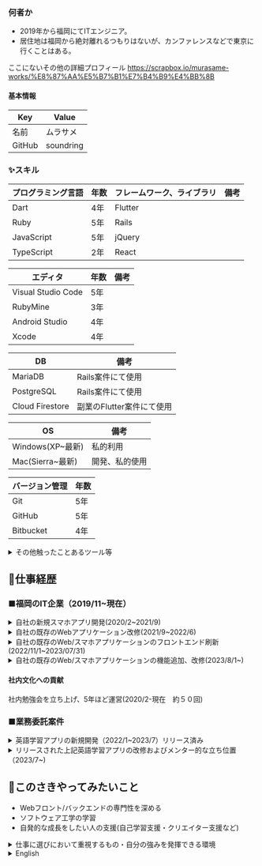 ### 何者か
- 2019年から福岡にてITエンジニア。 
- 居住地は福岡から絶対離れるつもりはないが、カンファレンスなどで東京に行くことはある。

ここにないその他の詳細プロフィール
https://scrapbox.io/murasame-works/%E8%87%AA%E5%B7%B1%E7%B4%B9%E4%BB%8B

#### 基本情報
|  Key  |  Value  |
| ---- | ---- |
|  名前  |  ムラサメ  |
|  GitHub  |  soundring  |

 ### ✨スキル
|  プログラミング言語  |  年数  |  フレームワーク、ライブラリ  |  備考  |
| ---- | ---- | ---- | ---- |
|  Dart  |  4年  |  Flutter  |    |
|  Ruby  | 5年  |  Rails  |    |
|  JavaScript  | 5年  |  jQuery |  |
|  TypeScript  | 2年  |  React |  |

|   エディタ  |  年数  |  備考  |
| ---- | ---- | ---- |
|  Visual Studio Code	  |  5年  |    |
|  RubyMine	  |  3年  |    |
|  Android Studio |  4年  |    |
|  Xcode  |  4年  |    |

|   DB  |  備考  |
| ---- | ---- |
|  MariaDB |  Rails案件にて使用 |
|  PostgreSQL |  Rails案件にて使用 |
|  Cloud Firestore |  副業のFlutter案件にて使用 |

|   OS  |  備考  |
| ---- | ---- |
|  Windows(XP~最新) |  私的利用  |
|  Mac(Sierra~最新)  |  開発、私的使用  |

|   バージョン管理  |  年数  |
| ---- | ---- |
|  Git |  5年 |
|  GitHub |  5年 |
|  Bitbucket |  4年 |

<details><summary>その他触ったことあるツール等</summary>

- RedMine
- Affinity Designer(iPad)
- Affinity Photo(iPad)
</details>

## 🔭仕事経歴
### ■福岡のIT企業（2019/11~現在）
<details><summary>自社の新規スマホアプリ開発(2020/2~2021/9)</summary>

[担当業務]
- Flutterの技術調査 
- Firebaseの技術調査 
- アプリのアイコン制作(Affinity Designerで制作)
- アプリのフロントエンド開発
- バックエンドのAPI開発
- 総合テスト
- アプリおよびサーバーサイドのリリース作業
- Flutterのアップデート(2.0⇨3.0)
- 状態管理パッケージをproviderからriverpodへ移行

社内にアプリエンジニアがおらず、まずFlutterをインプットからスタート。 
0からリリースまでアプリのフロントエンド開発を全て担当。
バックエンドのAPI開発も一部担当。
当時はFlutterの日本語情報が少なく、問題解決のために英語情報を見に行ったりGitHubのissueを見に行ったりした。

##### ［環境・構成］
- DB：MariaDB
- 言語：Dart、Ruby
- フレームワーク：Flutter、Rails、React
- その他：Docker、AWS(S3)、Firebase Dynamic Links、Firebase Crashlytics、Firebase Cloud Messaging

##### ［メンバー構成／役割］ 
2~3人/メンバー
</details>


<details><summary>自社の既存のWebアプリケーション改修(2021/9~2022/6)</summary>
 
[担当業務]
- 機能追加
- 機能改善
- バグ修正
- 総合テスト

#### 開発例
データの一括で複製(DelayedJob)

##### ［環境・構成］
- DB：MariaDB
- 言語：JavaScript、Ruby
- フレームワーク：Bootstrap3、Backbone.js、Rails
- その他：Docker、AWS EC2

##### ［メンバー構成／役割］ 
最大6人/メンバー
</details>

<details><summary>自社の既存のWeb/スマホアプリケーションのフロントエンド刷新(2022/11/1~2023/07/31)</summary>
 
##### [担当業務]
- Backbone.jsからReactへのフロントエンドの刷新
- Cordovaのアップデート作業(iOS/Android)
- 総合テスト

Cordovaのバージョンが古い影響でアプリのリリースができない状態になっていた。
Cordovaには初めて触れたがFlutterで得たモバイル関係の知識も活用しつつアップデートを行なった。

フロントエンドの環境の刷新も行なった。
状態管理はReact Hooksを使用。

##### ［メンバー構成／役割］ 
3~5人/メンバー

##### ［環境・構成］
- DB：PostgreSQL
- 言語：TypeScript、Ruby
- フレームワーク：Cordova、Backbone.js、React、Rails
- その他：Docker、AWS(EC2/S3/RDS/Amazon SNS/CloudWatch)
</details>

<details><summary>自社の既存のWeb/スマホアプリケーションの機能追加、改修(2023/8/1~)</summary>

##### [担当業務]
- 機能追加
- 機能改善
- バグ修正
- 総合テスト
- リリース作業(サーバ/スマホアプリ)
- プロジェクトリーダー(2024/3~)
  - 部会での進捗報告、週１のチーム内会議の進行、経営側との取り組むタスク等の打ち合わせ
  - 要件定義、設計

#### 開発したもの例
- CSVでの一括ダウンロード機能
- Excelファイルの取り込み機能(Roo使用)
- 使いやすいようにテストデータ(seedファイル)の改修
- ActionCable、Sidekiq、Redisを使用したリアルタイム通信を伴う機能
- rubocopのバージョンアップ & TODOになってるcopに対応
  - 警告件数：3000個くらい
- rubocop-rspecの導入
- rubocop-railsの導入

##### ［メンバー構成／役割］ 
最大４人/メンバー(2024/3〜リーダー)

##### ［環境・構成］
- DB：PostgreSQL
- 言語：TypeScript、Ruby
- フレームワーク：Cordova、React、Rails
- その他：Docker、AWS(EC2/S3/RDS/Amazon SNS/CloudWatch)
</details>



#### 社内文化への貢献
社内勉強会を立ち上げ、5年ほど運営(2020/2-現在　約５０回)

### ■業務委託案件
<details><summary>英語学習アプリの新規開発（2022/1~2023/7）リリース済み</summary>

##### [担当業務]
- アプリ開発全般(仕様打ち合わせ・検討、実装、CI/CD環境構築)
- デザインはデザイナーさんが担当
- 開発だけでなくクライアントさんに技術的なアドバイスなど行う技術顧問的なことも担当。

参画した際に作りかけで動作不十分であったため既存のコードも使いながら0から作り直した。
音声認識(speech_to_text)やテキスト読み上げ(flutter_tts)など、OS依存の機能を使用。
Flutter案件としてはネイティブの機能を使うところが結構珍しいかもしれない。
日本語情報があまりない中での開発経験を得られた。
エンジニアではない社長さんへのヒアリング・提案・説明の経験を得られた。

##### ［環境・構成］
- DB:Firebase Firestore
- 言語 Dart
- フレームワーク: Flutter
- その他:Codemagic、deploygate、Firebase Authentication、Cloud Firestore

##### ［メンバー構成／役割］ 
1人/開発担当
</details>

<details><summary>リリースされた上記英語学習アプリの改修およびメンター的な立ち位置（2023/7~)</summary>
 
##### [担当業務]
基本的に非エンジニアのクライアントさんの技術的な相談にのるメンターをやっている。
</details>

## 👀このさきやってみたいこと
- Webフロント/バックエンドの専門性を深める
- ソフトウェア工学の学習
- 自発的な成長をしたい人の支援(自己学習支援・クリエイター支援など)


<details><summary>仕事に選びにおいて重視するもの・自分の強みを発揮できる環境</summary>

## 1.ワークライフバランス
- フルリモート
- 常にスケジュールかつかつではない
- 焦ることがない環境
- 2時間外出したらその分2時間作業するなど柔軟な働き方

## 2.ポジション
- メンバーの間の調整や集団をまとめるポジションは除く
- 開発メイン

## 3.人間関係
- 質問しやすい環境
- 言い方がきつい人がいない環境
- 雑談する機会がある環境
- 会議などで他人への叱責や言い争いを聞かされないこと

## 4. 開発環境
- デプロイの自動化
- リリース作業に対する心理的負担が少ない
- AIツールの活用(ChatGPT / Github Copilot)
</details>

<details><summary>English</summary>

### Who Am I
- IT engineer in Fukuoka since 2019.
- Intends to stay in Fukuoka but occasionally travels to Tokyo for conferences.

More details on my profile: [https://scrapbox.io/murasame-works/%E8%87%AA%E5%B7%B1%E7%B4%B9%E4%BB%8B](https://scrapbox.io/murasame-works/%E8%87%AA%E5%B7%B1%E7%B4%B9%E4%BB%8B)

#### Basic Information
|  Key  |  Value  |
| ---- | ---- |
|  Name  |  Murasame  |
|  GitHub  |  soundring  |

### ✨Skills
| Programming Language | Years | Frameworks/Libraries | Notes |
| ---- | ---- | ---- | ---- |
| Dart | 4 years | Flutter |  |
| Ruby | 5 years | Rails |  |
| JavaScript | 5 years | jQuery |  |
| TypeScript | 2 years | React |  |

| Editor | Years | Notes |
| ---- | ---- | ---- |
| Visual Studio Code | 5 years |  |
| RubyMine | 3 years |  |
| Android Studio | 4 years |  |
| Xcode | 4 years |  |

| DB | Notes |
| ---- | ---- |
| MariaDB | Used in Rails projects |
| PostgreSQL | Used in Rails projects |
| Cloud Firestore | Used in side Flutter projects |

| OS | Notes |
| ---- | ---- |
| Windows (XP~Latest) | Personal use |
| Mac (Sierra~Latest) | Development, personal use |

| Version Control | Years |
| ---- | ---- |
| Git | 5 years |
| GitHub | 5 years |
| Bitbucket | 4 years |

<details><summary>Other Tools I've Used</summary>

- RedMine
- Affinity Designer (iPad)
- Affinity Photo (iPad)
</details>

## 🔭 Work Experience
### ■ IT Company in Fukuoka (2019/11~Present)
<details><summary>Development of New Mobile App (2020/2~2021/9)</summary>

[Responsibilities]
- Conducted technology research for Flutter
- Conducted technology research for Firebase
- Created app icons using Affinity Designer
- Frontend app development
- Backend API development
- Comprehensive testing
- Release work for app and server-side
- Updated Flutter (2.0 to 3.0)
- Migrated state management from provider to riverpod

There were no app engineers in-house, so I started by learning Flutter. I was responsible for all frontend development from scratch to release and partially responsible for backend API development. At the time, Japanese resources for Flutter were scarce, so I often referred to English resources and GitHub issues for problem-solving.

##### [Environment/Configuration]
- DB: MariaDB
- Languages: Dart, Ruby
- Frameworks: Flutter, Rails, React
- Others: Docker, AWS (S3), Firebase Dynamic Links, Firebase Crashlytics, Firebase Cloud Messaging

##### [Team Structure/Role]
2-3 members
</details>

<details><summary>Modification of Existing Web Applications (2021/9~2022/6)</summary>

[Responsibilities]
- Feature additions
- Feature improvements
- Bug fixes
- Comprehensive testing

#### Example Development
Bulk data duplication (DelayedJob)

##### [Environment/Configuration]
- DB: MariaDB
- Languages: JavaScript, Ruby
- Frameworks: Bootstrap3, Backbone.js, Rails
- Others: Docker, AWS EC2

##### [Team Structure/Role]
Up to 6 members
</details>

<details><summary>Frontend Overhaul of Existing Web/Mobile Applications (2022/11/1~2023/07/31)</summary>

##### [Responsibilities]
- Overhauled frontend from Backbone.js to React
- Updated Cordova (iOS/Android)
- Comprehensive testing

The app couldn't be released due to the outdated Cordova version. Although new to Cordova, I utilized mobile knowledge gained from Flutter to perform the update. Also refreshed the frontend environment using React Hooks for state management.

##### [Team Structure/Role]
3-5 members

##### [Environment/Configuration]
- DB: PostgreSQL
- Languages: TypeScript, Ruby
- Frameworks: Cordova, Backbone.js, React, Rails
- Others: Docker, AWS (EC2/S3/RDS/Amazon SNS/CloudWatch)
</details>

<details><summary>Feature Additions and Modifications to Existing Web/Mobile Applications (2023/8/1~)</summary>

##### [Responsibilities]
- Feature additions
- Feature improvements
- Bug fixes
- Comprehensive testing
- Release work (Server/Mobile App)
- Project leader (from 2024/3)
  - Progress reporting in departmental meetings, weekly team meetings, tasks with management
  - Requirements definition, design

#### Example Developments
- Bulk download feature via CSV
- Excel file import feature (using Roo)
- Improved test data (seed files) for usability
- Real-time communication features using ActionCable, Sidekiq, Redis
- Upgraded rubocop and addressed TODOs
  - Around 3000 warnings
- Introduced rubocop-rspec
- Introduced rubocop-rails

##### [Team Structure/Role]
Up to 4 members (Leader from 2024/3)

##### [Environment/Configuration]
- DB: PostgreSQL
- Languages: TypeScript, Ruby
- Frameworks: Cordova, React, Rails
- Others: Docker, AWS (EC2/S3/RDS/Amazon SNS/CloudWatch)
</details>

#### Contributions to Company Culture
Started and have been running internal study sessions for about 5 years (2020/2-Present, ~50 sessions)

### ■ Freelance Projects
<details><summary>Development of a New English Learning App (2022/1~2023/7) Released</summary>

##### [Responsibilities]
- Overall app development (specification meetings, implementation, CI/CD setup)
- Design handled by a designer
- Acted as a technical advisor to the client, offering technical guidance

Rebuilt the app from scratch, using some existing code, as it was incomplete and not functioning properly. Used OS-dependent features like speech recognition (speech_to_text) and text-to-speech (flutter_tts). Gained development experience with limited Japanese resources. Acquired experience in client interactions, proposals, and explanations with non-engineering executives.

##### [Environment/Configuration]
- DB: Firebase Firestore
- Language: Dart
- Framework: Flutter
- Others: Codemagic, deploygate, Firebase Authentication, Cloud Firestore

##### [Team Structure/Role]
1 person/Developer
</details>

<details><summary>Maintenance and Mentoring for the Released English Learning App (2023/7~)</summary>

##### [Responsibilities]
Primarily mentoring the non-engineer client on technical consultations.
</details>

## 👀 Things I Want to Try Next
- Deepen expertise in web frontend/backend
- Study software engineering
- Support self-motivated growth (self-learning support, creator support, etc.)

<details><summary>What I Prioritize in Job Selection and Environments Where I Can Excel</summary>

## 1. Work-Life Balance
- Fully remote
- Not constantly on a tight schedule
- Stress-free environment
- Flexible work style, such as working extra hours after a 2-hour break

## 2. Position
- Exclude positions involving coordination or leadership among members
- Focus on development

## 3. Human Relations
- Environment where questions are easily asked
- No harsh communication
- Opportunities for casual conversation
- No exposure to reprimands or disputes in meetings

## 4. Development Environment
- Automated deployment
- Minimal psychological burden for release tasks
- Utilization of AI tools (ChatGPT / GitHub Copilot)
</details>

</details>
